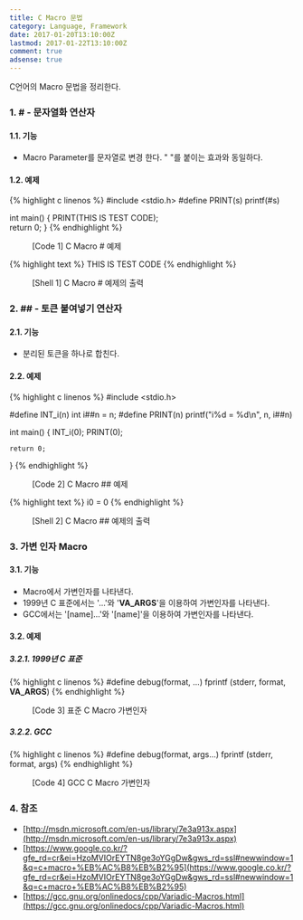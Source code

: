 ```yaml
---
title: C Macro 문법
category: Language, Framework
date: 2017-01-20T13:10:00Z
lastmod: 2017-01-22T13:10:00Z
comment: true
adsense: true
---
```


C언어의 Macro 문법을 정리한다.

### 1. # - 문자열화 연산자

#### 1.1. 기능

* Macro Parameter를 문자열로 변경 한다. " "를 붙이는 효과와 동일하다.

#### 1.2. 예제

{% highlight c linenos %}
#include <stdio.h>
#define PRINT(s)    printf(#s)

int main()
{
    PRINT(THIS IS TEST CODE);                          
    return 0;
}
{% endhighlight %}
<figure>
<figcaption class="caption">[Code 1] C Macro # 예제</figcaption>
</figure>

{% highlight text %}
THIS IS TEST CODE
{% endhighlight %}
<figure>
<figcaption class="caption">[Shell 1] C Macro # 예제의 출력</figcaption>
</figure>

### 2. ## - 토큰 붙여넣기 연산자

#### 2.1. 기능

* 분리된 토큰을 하나로 합친다.

#### 2.2. 예제

{% highlight c linenos %}
#include <stdio.h>

#define INT_i(n)        int i##n = n;
#define PRINT(n)        printf("i%d = %d\n", n, i##n)

int main()
{
    INT_i(0);
    PRINT(0);

    return 0;
}
{% endhighlight %}
<figure>
<figcaption class="caption">[Code 2] C Macro ## 예제</figcaption>
</figure>

{% highlight text %}
i0 = 0
{% endhighlight %}
<figure>
<figcaption class="caption">[Shell 2] C Macro ## 예제의 출력</figcaption>
</figure>

### 3. 가변 인자 Macro

#### 3.1. 기능

* Macro에서 가변인자를 나타낸다.
* 1999년 C 표준에서는 '...'와 '__VA_ARGS__'을 이용하여 가변인자를 나타낸다.
* GCC에서는 '[name]...'와 '[name]'을 이용하여 가변인자를 나타낸다.

#### 3.2. 예제

##### 3.2.1. 1999년 C 표준

{% highlight c linenos %}
#define debug(format, ...) fprintf (stderr, format, __VA_ARGS__)
{% endhighlight %}
<figure>
<figcaption class="caption">[Code 3] 표준 C Macro 가변인자</figcaption>
</figure>

##### 3.2.2. GCC

{% highlight c linenos %}
#define debug(format, args...) fprintf (stderr, format, args)
{% endhighlight %}
<figure>
<figcaption class="caption">[Code 4] GCC C Macro 가변인자</figcaption>
</figure>

### 4. 참조

* [http://msdn.microsoft.com/en-us/library/7e3a913x.aspx](http://msdn.microsoft.com/en-us/library/7e3a913x.aspx)
* [https://www.google.co.kr/?gfe_rd=cr&ei=HzoMVIOrEYTN8ge3oYGgDw&gws_rd=ssl#newwindow=1&q=c+macro+%EB%AC%B8%EB%B2%95](https://www.google.co.kr/?gfe_rd=cr&ei=HzoMVIOrEYTN8ge3oYGgDw&gws_rd=ssl#newwindow=1&q=c+macro+%EB%AC%B8%EB%B2%95)
* [https://gcc.gnu.org/onlinedocs/cpp/Variadic-Macros.html](https://gcc.gnu.org/onlinedocs/cpp/Variadic-Macros.html)
